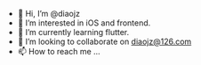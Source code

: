 - 👋 Hi, I’m @diaojz
- 👀 I’m interested in iOS and frontend.
- 🌱 I’m currently learning flutter.
- 💞️ I’m looking to collaborate on diaojz@126.com
- 📫 How to reach me ...

<!---
diaojz/diaojz is a ✨ special ✨ repository because its `README.md` (this file) appears on your GitHub profile.
You can click the Preview link to take a look at your changes.
--->
